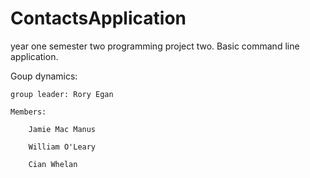 # ContactsApplication
year one semester two programming project two. Basic command line application.

Goup dynamics:

	group leader: Rory Egan

	Members: 

		Jamie Mac Manus

		William O'Leary
		
		Cian Whelan


